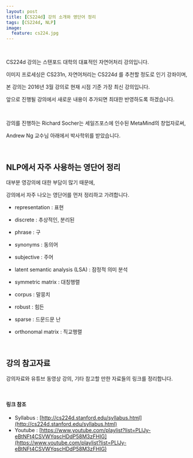 ```yaml
---
layout: post
title: [CS224d] 강의 소개와 영단어 정리
tags: [CS224d, NLP]
image:
  feature: cs224.jpg
---
```


   ​

CS224d 강의는 스탠포드 대학의 대표적인 자연어처리 강의입니다.

이미지 프로세싱은 CS231n, 자연어처리는 CS224d 를 추천할 정도로 인기 강좌이며,

본 강의는 2016년 3월 강의로 현재 시점 기준 가장 최신 강의입니다.

앞으로 진행될 강의에서 새로운 내용이 추가되면 최대한 반영하도록 하겠습니다.

   ​

강의를 진행하는 Richard Socher는 세일즈포스에 인수된 MetaMind의 창업자로써,

Andrew Ng 교수님 아래에서 박사학위를 받았습니다.

   ​

## NLP에서 자주 사용하는 영단어 정리

대부분 영강의에 대한 부담이 많기 때문에,

강의에서 자주 나오는 영단어를 먼저 정리하고 가려합니다.



- representation : 표현
- discrete : 추상적인, 분리된
- phrase : 구
- synonyms : 동의어
- subjective : 주어
- latent semantic analysis (LSA) : 잠정적 의미 분석
- symmetric matrix : 대칭행렬
- corpus : 말뭉치
- robust : 힘든
- sparse : 드문드문 난
- orthonomal matrix : 직교행렬

   ​   

## 강의 참고자료

강의자료와 유튜브 동영상 강의, 기타 참고할 만한 자료들의 링크를 정리합니다.

   ​

#### 링크 참조

- Syllabus : [http://cs224d.stanford.edu/syllabus.html](http://cs224d.stanford.edu/syllabus.html)
- Youtube : [https://www.youtube.com/playlist?list=PLlJy-eBtNFt4CSVWYqscHDdP58M3zFHIG](https://www.youtube.com/playlist?list=PLlJy-eBtNFt4CSVWYqscHDdP58M3zFHIG)